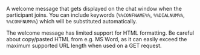 A welcome message that gets displayed on the chat window when the participant joins. You can include keywords (`%%CONFNAME%%`, `%%DIALNUM%%`, `%%CONFNUM%%`) which will be substituted automatically.

The welcome message has limited support for HTML formatting. Be careful about copy/pasted HTML from e.g. MS Word, as it can easily exceed the maximum supported URL length when used on a GET request.